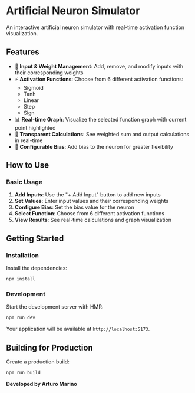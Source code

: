 # Artificial Neuron Simulator

An interactive artificial neuron simulator with real-time activation function visualization.

## Features

- 🧠 **Input & Weight Management**: Add, remove, and modify inputs with their corresponding weights
- ⚡ **Activation Functions**: Choose from 6 different activation functions:
  - Sigmoid
  - Tanh
  - Linear
  - Step
  - Sign
- 📊 **Real-time Graph**: Visualize the selected function graph with current point highlighted
- 🎯 **Transparent Calculations**: See weighted sum and output calculations in real-time
- 🔧 **Configurable Bias**: Add bias to the neuron for greater flexibility

## How to Use

### Basic Usage
1. **Add Inputs**: Use the "+ Add Input" button to add new inputs
2. **Set Values**: Enter input values and their corresponding weights
3. **Configure Bias**: Set the bias value for the neuron
4. **Select Function**: Choose from 6 different activation functions
5. **View Results**: See real-time calculations and graph visualization

## Getting Started

### Installation

Install the dependencies:

```bash
npm install
```

### Development

Start the development server with HMR:

```bash
npm run dev
```

Your application will be available at `http://localhost:5173`.

## Building for Production

Create a production build:

```bash
npm run build
```


**Developed by Arturo Marino**




